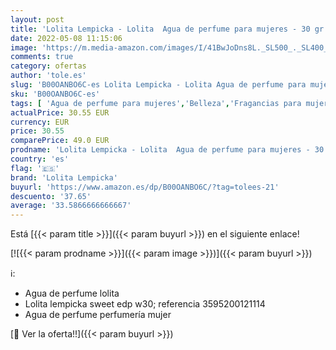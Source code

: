 ```yaml
---
layout: post
title: 'Lolita Lempicka - Lolita  Agua de perfume para mujeres - 30 gr.'
date: 2022-05-08 11:15:06
image: 'https://m.media-amazon.com/images/I/41BwJoDns8L._SL500_._SL400_.jpg'
comments: true
category: ofertas
author: 'tole.es'
slug: 'B00OANBO6C-es Lolita Lempicka - Lolita Agua de perfume para mujeres - 30...'
sku: 'B00OANBO6C-es'
tags: [ 'Agua de perfume para mujeres','Belleza','Fragancias para mujeres','Perfumes y fragancias','agua','de','lolita lempicka','perfume','🇪🇸', ]
actualPrice: 30.55 EUR
currency: EUR
price: 30.55
comparePrice: 49.0 EUR
prodname: 'Lolita Lempicka - Lolita  Agua de perfume para mujeres - 30 gr.'
country: 'es'
flag: '🇪🇸'
brand: 'Lolita Lempicka'
buyurl: 'https://www.amazon.es/dp/B00OANBO6C/?tag=tolees-21'
descuento: '37.65'
average: '33.5866666666667'
---
```


Está [{{< param title >}}]({{< param buyurl >}}) en el siguiente enlace!

[![{{< param prodname >}}]({{< param image >}})]({{< param buyurl >}})

ℹ️:

- Agua de perfume lolita
- Lolita lempicka sweet edp w30; referencia 3595200121114
- Agua de perfume perfumería mujer

[🛒 Ver la oferta!!]({{< param buyurl >}})
